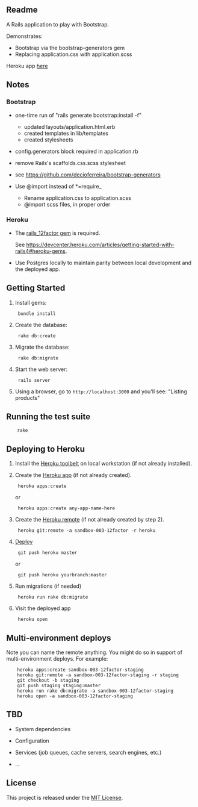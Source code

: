 ## Readme

A Rails application to play with Bootstrap.

Demonstrates:

* Bootstrap via the bootstrap-generators gem
* Replacing application.css with application.scss

Heroku app [here](http://sandbox-004-bootstrap.herokuapp.com/)

## Notes

### Bootstrap
* one-time run of "rails generate bootstrap:install -f"
  * updated layouts/application.html.erb
  * created templates in lib/templates
  * created stylesheets
* config.generators block required in application.rb
* remove Rails's scaffolds.css.scss stylesheet
* see https://github.com/decioferreira/bootstrap-generators

* Use @import instead of *=require_
  * Rename application.css to application.scss
  * @import scss files, in proper order

### Heroku
* The [rails_12factor gem](https://github.com/heroku/rails_12factor) is required.

  See https://devcenter.heroku.com/articles/getting-started-with-rails4#heroku-gems.

* Use Postgres locally to maintain parity between local development and the deployed app.

## Getting Started

1. Install gems:

        bundle install

2. Create the database:

        rake db:create

2. Migrate the database:

        rake db:migrate

4. Start the web server:

        rails server

5. Using a browser, go to `http://localhost:3000` and you'll see:
"Listing products"

## Running the test suite

        rake

## Deploying to Heroku

1. Install the [Heroku toolbelt](https://devcenter.heroku.com/articles/getting-started-with-rails4#local-workstation-setup) on local workstation (if not already installed).

2. Create the [Heroku app](https://devcenter.heroku.com/articles/getting-started-with-rails4#deploy-your-application-to-heroku) (if not already created).

        heroku apps:create

    or

        heroku apps:create any-app-name-here

3. Create the [Heroku remote](https://devcenter.heroku.com/articles/git#creating-a-heroku-remote) (if not already created by step 2).

        heroku git:remote -a sandbox-003-12factor -r heroku

4. [Deploy](https://devcenter.heroku.com/articles/git#deploying-code)

        git push heroku master

    or

        git push heroku yourbranch:master

5. Run migrations (if needed)

        heroku run rake db:migrate

6. Visit the deployed app

        heroku open

## Multi-environment deploys

Note you can name the remote anything. You might do so in support of multi-environment deploys. For example:

        heroku apps:create sandbox-003-12factor-staging
        heroku git:remote -a sandbox-003-12factor-staging -r staging
        git checkout -b staging
        git push staging staging:master
        heroku run rake db:migrate -a sandbox-003-12factor-staging
        heroku open -a sandbox-003-12factor-staging

## TBD

* System dependencies

* Configuration

* Services (job queues, cache servers, search engines, etc.)

* ...

## License

This project is released under the [MIT License](http://www.opensource.org/licenses/MIT).